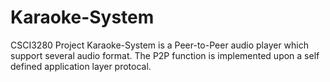 # Karaoke-System
CSCI3280 Project
Karaoke-System is a Peer-to-Peer audio player which support several audio format. The P2P function is implemented upon a self defined application layer protocal. 
